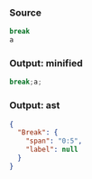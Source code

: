 ### Source
```js parse:stmt check-format:no
break
a
```

### Output: minified
```js
break;a;
```

### Output: ast
```json
{
  "Break": {
    "span": "0:5",
    "label": null
  }
}
```
